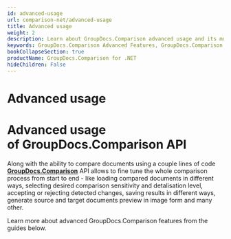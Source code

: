 ```yaml
---
id: advanced-usage
url: comparison-net/advanced-usage
title: Advanced usage
weight: 2
description: Learn about GroupDocs.Comparison advanced usage and its multiple powerful features like document comparison customisation, loading documents from different sources etc.
keywords: GroupDocs.Comparison Advanced Features, GroupDocs.Comparison Customization, GroupDocs.Comparison Advanced Features C#
bookCollapseSection: true
productName: GroupDocs.Comparison for .NET
hideChildren: False
---
```


# Advanced usage

# Advanced usage of GroupDocs.Comparison API

Along with the ability to compare documents using a couple lines of code **[GroupDocs.Comparison](https://products.groupdocs.com/comparison/net)** API allows to fine tune the whole comparison process from start to end - like loading compared documents in different ways, selecting desired comparison sensitivity and detalisation level, accepting or rejecting detected changes, saving results in different ways, generate source and target documents preview in image form and many other. 

Learn more about advanced GroupDocs.Comparison features from the guides below.
